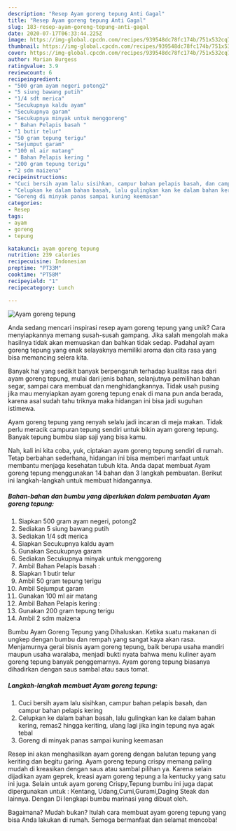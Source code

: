 ```yaml
---
description: "Resep Ayam goreng tepung Anti Gagal"
title: "Resep Ayam goreng tepung Anti Gagal"
slug: 183-resep-ayam-goreng-tepung-anti-gagal
date: 2020-07-17T06:33:44.225Z
image: https://img-global.cpcdn.com/recipes/939548dc78fc174b/751x532cq70/ayam-goreng-tepung-foto-resep-utama.jpg
thumbnail: https://img-global.cpcdn.com/recipes/939548dc78fc174b/751x532cq70/ayam-goreng-tepung-foto-resep-utama.jpg
cover: https://img-global.cpcdn.com/recipes/939548dc78fc174b/751x532cq70/ayam-goreng-tepung-foto-resep-utama.jpg
author: Marian Burgess
ratingvalue: 3.9
reviewcount: 6
recipeingredient:
- "500 gram ayam negeri potong2"
- "5 siung bawang putih"
- "1/4 sdt merica"
- "Secukupnya kaldu ayam"
- "Secukupnya garam"
- "Secukupnya minyak untuk menggoreng"
- " Bahan Pelapis basah "
- "1 butir telur"
- "50 gram tepung terigu"
- "Sejumput garam"
- "100 ml air matang"
- " Bahan Pelapis kering "
- "200 gram tepung terigu"
- "2 sdm maizena"
recipeinstructions:
- "Cuci bersih ayam lalu sisihkan, campur bahan pelapis basah, dan campur bahan pelapis kering"
- "Celupkan ke dalam bahan basah, lalu gulingkan kan ke dalam bahan kering, remas2 hingga keriting, ulang lagi jika ingin tepung nya agak tebal"
- "Goreng di minyak panas sampai kuning keemasan"
categories:
- Resep
tags:
- ayam
- goreng
- tepung

katakunci: ayam goreng tepung 
nutrition: 239 calories
recipecuisine: Indonesian
preptime: "PT33M"
cooktime: "PT58M"
recipeyield: "1"
recipecategory: Lunch

---
```



![Ayam goreng tepung](https://img-global.cpcdn.com/recipes/939548dc78fc174b/751x532cq70/ayam-goreng-tepung-foto-resep-utama.jpg)

Anda sedang mencari inspirasi resep ayam goreng tepung yang unik? Cara menyiapkannya memang susah-susah gampang. Jika salah mengolah maka hasilnya tidak akan memuaskan dan bahkan tidak sedap. Padahal ayam goreng tepung yang enak selayaknya memiliki aroma dan cita rasa yang bisa memancing selera kita.

Banyak hal yang sedikit banyak berpengaruh terhadap kualitas rasa dari ayam goreng tepung, mulai dari jenis bahan, selanjutnya pemilihan bahan segar, sampai cara membuat dan menghidangkannya. Tidak usah pusing jika mau menyiapkan ayam goreng tepung enak di mana pun anda berada, karena asal sudah tahu triknya maka hidangan ini bisa jadi suguhan istimewa.

Ayam goreng tepung yang renyah selalu jadi incaran di meja makan. Tidak perlu meracik campuran tepung sendiri untuk bikin ayam goreng tepung. Banyak tepung bumbu siap saji yang bisa kamu.


Nah, kali ini kita coba, yuk, ciptakan ayam goreng tepung sendiri di rumah. Tetap berbahan sederhana, hidangan ini bisa memberi manfaat untuk membantu menjaga kesehatan tubuh kita. Anda dapat membuat Ayam goreng tepung menggunakan 14 bahan dan 3 langkah pembuatan. Berikut ini langkah-langkah untuk membuat hidangannya.

<!--inarticleads1-->

##### Bahan-bahan dan bumbu yang diperlukan dalam pembuatan Ayam goreng tepung:

1. Siapkan 500 gram ayam negeri, potong2
1. Sediakan 5 siung bawang putih
1. Sediakan 1/4 sdt merica
1. Siapkan Secukupnya kaldu ayam
1. Gunakan Secukupnya garam
1. Sediakan Secukupnya minyak untuk menggoreng
1. Ambil  Bahan Pelapis basah :
1. Siapkan 1 butir telur
1. Ambil 50 gram tepung terigu
1. Ambil Sejumput garam
1. Gunakan 100 ml air matang
1. Ambil  Bahan Pelapis kering :
1. Gunakan 200 gram tepung terigu
1. Ambil 2 sdm maizena


Bumbu Ayam Goreng Tepung yang Dihaluskan. Ketika suatu makanan di ungkep dengan bumbu dan rempah yang sangat kaya akan rasa. Menjamurnya gerai bisnis ayam goreng tepung, baik berupa usaha mandiri maupun usaha waralaba, menjadi bukti nyata bahwa menu kuliner ayam goreng tepung banyak penggemarnya. Ayam goreng tepung biasanya dihadirkan dengan saus sambal atau saus tomat. 

<!--inarticleads2-->

##### Langkah-langkah membuat Ayam goreng tepung:

1. Cuci bersih ayam lalu sisihkan, campur bahan pelapis basah, dan campur bahan pelapis kering
1. Celupkan ke dalam bahan basah, lalu gulingkan kan ke dalam bahan kering, remas2 hingga keriting, ulang lagi jika ingin tepung nya agak tebal
1. Goreng di minyak panas sampai kuning keemasan


Resep ini akan menghasilkan ayam goreng dengan balutan tepung yang keriting dan begitu garing. Ayam goreng tepung crispy memang paling mudah di kreasikan dengan saus atau sambal pilihan ya. Karena selain dijadikan ayam geprek, kreasi ayam goreng tepung a la kentucky yang satu ini juga. Selain untuk ayam goreng Crispy,Tepung bumbu ini juga dapat dipergunakan untuk : Kentang, Udang,Cumi,Gurami,Daging Steak dan lainnya. Dengan Di lengkapi bumbu marinasi yang dibuat oleh. 

Bagaimana? Mudah bukan? Itulah cara membuat ayam goreng tepung yang bisa Anda lakukan di rumah. Semoga bermanfaat dan selamat mencoba!
